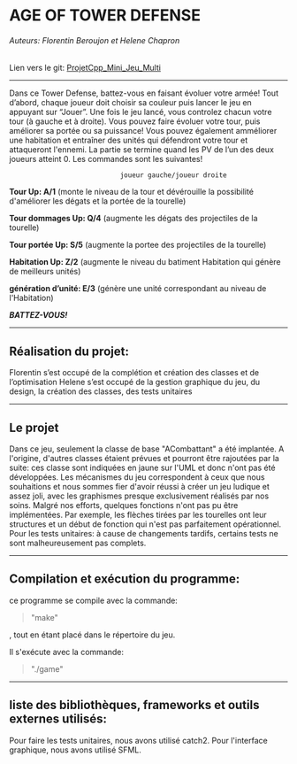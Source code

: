 ﻿# AGE OF TOWER DEFENSE



###### Auteurs: Florentin Beroujon et Helene Chapron
Lien vers le git: [ProjetCpp_Mini_Jeu_Multi](https://github.com/Flosilver/ProjetCpp_Mini_Jeu_Multi.git)

-----------------
Dans ce Tower Defense, battez-vous en faisant évoluer votre armée!  Tout d’abord, chaque joueur doit choisir sa couleur puis lancer le jeu en appuyant sur “Jouer”. Une fois le jeu lancé, vous controlez chacun votre tour (à gauche et à droite). Vous pouvez faire évoluer votre tour, puis améliorer sa portée ou sa puissance!
Vous pouvez également amméliorer une habitation et entraîner des unités qui défendront votre tour et attaqueront l'ennemi.
La partie se termine quand les PV de l’un des deux joueurs atteint 0.
Les commandes sont les suivantes!


                                joueur gauche/joueur droite
**Tour Up:    A/1** (monte le niveau de la tour et dévérouille la possibilité d'améliorer les dégats et la portée de la tourelle)

**Tour dommages Up:	Q/4** (augmente les dégats des projectiles de la tourelle)

**Tour portée Up:		S/5** (augmente la portee des projectiles de la tourelle)

**Habitation Up:		Z/2** (augmente le niveau du batiment Habitation qui génère de meilleurs unités)

**génération d’unité:	E/3** (génère une unité correspondant au niveau de l'Habitation)



**_BATTEZ-VOUS!_**

---
## Réalisation du projet:


Florentin s’est occupé de la complétion et création des classes et de l’optimisation
Helene s’est occupé de la gestion graphique du jeu, du design, la création des classes, des tests unitaires

---
## Le projet


Dans ce jeu, seulement la classe de base "ACombattant" a été implantée. A l'origine, d'autres classes étaient prévues et pourront être rajoutées par la suite: ces classe sont indiquées en jaune sur l'UML et donc n'ont pas été développées. Les mécanismes du jeu correspondent à ceux que nous souhaitions et nous sommes fier d'avoir réussi à créer un jeu ludique et assez joli, avec les graphismes presque exclusivement réalisés par nos soins.
Malgré nos efforts, quelques fonctions n'ont pas pu être implémentées. Par exemple, les flèches tirées par les tourelles ont leur structures et un début de fonction qui n'est pas parfaitement opérationnel.
Pour les tests unitaires: à cause de changements tardifs, certains tests ne sont malheureusement pas complets.

---
## Compilation et exécution du programme:


ce programme se compile avec la commande:
> "make"

, tout en étant placé dans le répertoire du jeu. 

Il s'exécute avec la commande:

> "./game"

---
## liste des bibliothèques, frameworks et outils externes utilisés:


Pour faire les tests unitaires, nous avons utilisé catch2.
Pour l'interface graphique, nous avons utilisé SFML.
